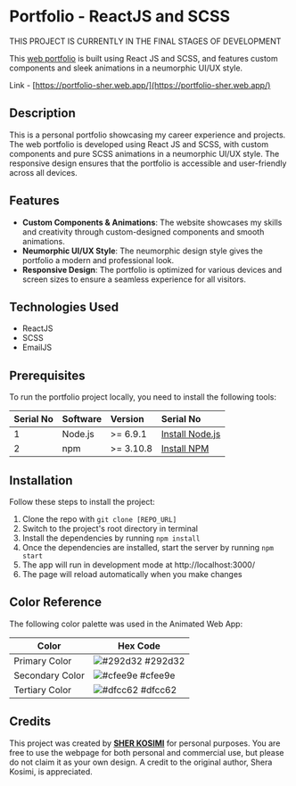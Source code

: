 # Portfolio - ReactJS and SCSS

THIS PROJECT IS CURRENTLY IN THE FINAL STAGES OF DEVELOPMENT

This [web portfolio](https://portfolio-sher.web.app/) is built using React JS and SCSS, and features custom components and sleek animations in a neumorphic UI/UX style.

Link - [https://portfolio-sher.web.app/](https://portfolio-sher.web.app/)

## Description

This is a personal portfolio showcasing my career experience and projects. The web portfolio is developed using React JS and SCSS, with custom components and pure SCSS animations in a neumorphic UI/UX style. The responsive design ensures that the portfolio is accessible and user-friendly across all devices.

## Features

- **Custom Components & Animations**: The website showcases my skills and creativity through custom-designed components and smooth animations.
- **Neumorphic UI/UX Style**: The neumorphic design style gives the portfolio a modern and professional look.
- **Responsive Design**: The portfolio is optimized for various devices and screen sizes to ensure a seamless experience for all visitors.

## Technologies Used

- ReactJS
- SCSS
- EmailJS

## Prerequisites

To run the portfolio project locally, you need to install the following tools:

| Serial No | Software | Version   | Serial No                                          |
| :-------- | :------- | :-------- | :------------------------------------------------- |
| 1         | Node.js  | >= 6.9.1  | [Install Node.js](https://nodejs.org/en/download/) |
| 2         | npm      | >= 3.10.8 | [Install NPM](https://www.npmjs.com/get-npm)       |

## Installation

Follow these steps to install the project:

1. Clone the repo with `git clone [REPO_URL]`
2. Switch to the project's root directory in terminal
3. Install the dependencies by running `npm install`
4. Once the dependencies are installed, start the server by running `npm start`
5. The app will run in development mode at http://localhost:3000/
6. The page will reload automatically when you make changes

## Color Reference

The following color palette was used in the Animated Web App:

| Color           | Hex Code                                                         |
| --------------- | ---------------------------------------------------------------- |
| Primary Color   | ![#292d32](https://via.placeholder.com/10/292d32?text=+) #292d32 |
| Secondary Color | ![#cfee9e](https://via.placeholder.com/10/cfee9e?text=+) #cfee9e |
| Tertiary Color  | ![#dfcc62](https://via.placeholder.com/10/dfcc62?text=+) #dfcc62 |

## Credits

This project was created by [**SHER KOSIMI**](https://github.com/sherakosimi) for personal purposes. You are free to use the webpage for both personal and commercial use, but please do not claim it as your own design. A credit to the original author, Shera Kosimi, is appreciated.

